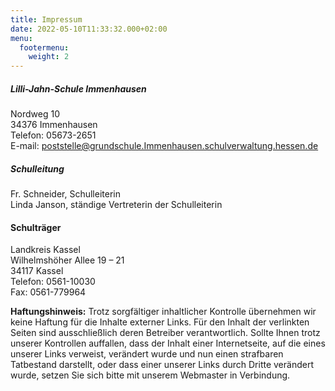 ```yaml
---
title: Impressum
date: 2022-05-10T11:33:32.000+02:00
menu:
  footermenu:
    weight: 2
---
```


##### Lilli-Jahn-Schule Immenhausen

Nordweg 10<br>
34376 Immenhausen<br>
Telefon: 05673-2651<br>
E-mail: <a href="mailto:poststelle@grundschule.Immenhausen.schulverwaltung.hessen.de" class="word-break">poststelle@grundschule.Immenhausen.schulverwaltung.hessen.de</a>

##### Schulleitung

Fr. Schneider, Schulleiterin<br>
Linda Janson, ständige Vertreterin der Schulleiterin

#### Schulträger

Landkreis Kassel<br>
Wilhelmshöher Allee 19 – 21<br>
34117 Kassel<br>
Telefon: 0561-10030<br>
Fax: 0561-779964<br>

**Haftungshinweis:**
Trotz sorgfältiger inhaltlicher Kontrolle übernehmen wir keine Haftung für die Inhalte externer Links.
Für den Inhalt der verlinkten Seiten sind ausschließlich deren Betreiber verantwortlich. Sollte Ihnen trotz unserer Kontrollen auffallen, dass der Inhalt einer Internetseite, auf die eines unserer Links verweist, verändert wurde und nun einen strafbaren Tatbestand darstellt, oder dass einer unserer Links durch Dritte verändert wurde, setzen Sie sich bitte mit unserem Webmaster in Verbindung.
